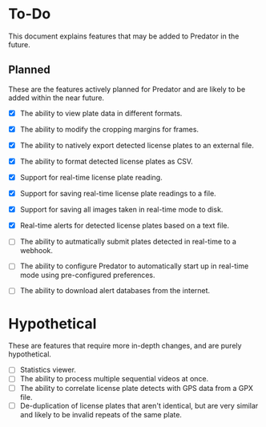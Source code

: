 # To-Do

This document explains features that may be added to Predator in the future.


## Planned

These are the features actively planned for Predator and are likely to be added within the near future.

- [X] The ability to view plate data in different formats.
- [X] The ability to modify the cropping margins for frames.
- [X] The ability to natively export detected license plates to an external file.
- [X] The ability to format detected license plates as CSV.
- [X] Support for real-time license plate reading.
- [X] Support for saving real-time license plate readings to a file.
- [X] Support for saving all images taken in real-time mode to disk.
- [X] Real-time alerts for detected license plates based on a text file.
- [ ] The ability to autmatically submit plates detected in real-time to a webhook.
- [ ] The ability to configure Predator to automatically start up in real-time mode using pre-configured preferences.
- [ ] The ability to download alert databases from the internet.


# Hypothetical

These are features that require more in-depth changes, and are purely hypothetical.

- [ ] Statistics viewer.
- [ ] The ability to process multiple sequential videos at once.
- [ ] The ability to correlate license plate detects with GPS data from a GPX file.
- [ ] De-duplication of license plates that aren't identical, but are very similar and likely to be invalid repeats of the same plate.
